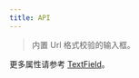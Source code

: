 ```yaml
---
title: API
---
```


> 内置 Url 格式校验的输入框。

更多属性请参考 [TextField](/zh/procmp/data-entry/text-field/#TextField)。

